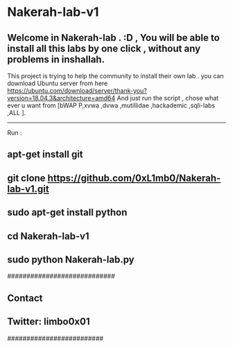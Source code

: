 # Nakerah-lab-v1
Welcome in Nakerah-lab  . :D  , You will be able to install all this labs by one click , without any problems in inshallah.
 ------------------------------
This project is trying to help the community to install their own lab .
you can download Ubuntu server from here 
https://ubuntu.com/download/server/thank-you?version=18.04.3&architecture=amd64
And just run the script , chose what ever u want  from [bWAP P,xvwa ,dvwa ,mutillidae ,hackademic ,sqli-labs ,ALL ].

------------------------------
Run : 

apt-get install git 
------------------------------
git clone https://github.com/0xL1mb0/Nakerah-lab-v1.git
------------------------------
sudo apt-get install python
------------------------------
cd Nakerah-lab-v1
------------------------------
sudo python Nakerah-lab.py
------------------------------
############################
## Contact               ##             
## Twitter: limbo0x01   ##
#########################
